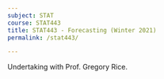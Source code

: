 ```yaml
---
subject: STAT
course: STAT443
title: STAT443 - Forecasting (Winter 2021)
permalink: /stat443/

---
```


Undertaking with Prof. Gregory Rice. 